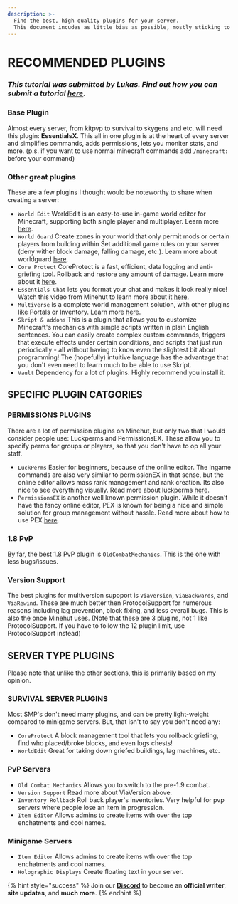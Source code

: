 ```yaml
---
description: >-
  Find the best, high quality plugins for your server.
  This document incudes as little bias as possible, mostly sticking to preformance metrics and general community input.
---
```


# RECOMMENDED PLUGINS

### _This tutorial was submitted by Lukas. Find out how you can submit a tutorial [here](../contribute.md)._

### Base Plugin

Almost every server, from kitpvp to survival to skygens and etc. will need this plugin: **EssentialsX**. This all in one plugin is at the heart of every server and simplifies commands, adds permissions, lets you moniter stats, and more. (p.s. if you want to use normal minecraft commands add `/minecraft:` before your command)

### Other great plugins

These are a few plugins I thought would be noteworthy to share when creating a server:
- `World Edit` WorldEdit is an easy-to-use in-game world editor for Minecraft, supporting both single player and multiplayer. Learn more [here](https://minehut.xyz/plugin/worldedit).
- `World Guard` Create zones in your world that only permit mods or certain players from building within Set additional game rules on your server (deny wither block damage, falling damage, etc.). Learn more about worldguard [here](https://minehut.xyz/plugin/worldguard).
- `Core Protect` CoreProtect is a fast, efficient, data logging and anti-griefing tool. Rollback and restore any amount of damage. Learn more about it [here](https://minehut.xyz/plugin/coreprotect).
- `Essentials Chat` lets you format your chat and makes it look really nice! Watch this video from Minehut to learn more about it [here](https://www.youtube.com/watch?v=FU_tK-zYYb4).
- `Multiverse` is a complete world management solution, with other plugins like Portals or Inventory. Learn more [here](https://dev.bukkit.org/projects/multiverse-core).
- `Skript & addons` This is a plugin that allows you to customize Minecraft's mechanics with simple scripts written in plain English sentences. You can easily create complex custom commands, triggers that execute effects under certain conditions, and scripts that just run periodically - all without having to know even the slightest bit about programming! The (hopefully) intuitive language has the advantage that you don't even need to learn much to be able to use Skript.
- `Vault` Dependency for a lot of plugins. Highly recommend you install it.

## SPECIFIC PLUGIN CATGORIES

### PERMISSIONS PLUGINS

There are a lot of permission plugins on Minehut, but only two that I would consider people use: Luckperms and PermissionsEX. These allow you to specify perms for groups or players, so that you don't have to op all your staff.
- `LuckPerms` Easier for beginners, because of the online editor. The ingame commands are also very similar to permissionEX in that sense, but the online editor allows mass rank management and rank creation. Its also nice to see everything visually. Read more about luckperms [here](https://minehut.xyz/plugin/lp).
- `PermissionsEX` is another well known permission plugin. While it doesn't have the fancy online editor, PEX is known for being a nice and simple solution for group management without hassle. Read more about how to use PEX [here](https://minehut.xyz/plugin/pex).

### 1.8 PvP

By far, the best 1.8 PvP plugin is `OldCombatMechanics`. This is the one with less bugs/issues.

### Version Support

The best plugins for multiversion supoport is `Viaversion`, `ViaBackwards`, and `ViaRewind`. These are much better then ProtocolSupport for numerous reasons including lag prevention, block fixing, and less overall bugs. This is also the once Minehut uses. (Note that these are 3 plugins, not 1 like ProtocolSupport. If you have to follow the 12 plugin limit, use ProtocolSupport instead)

## SERVER TYPE PLUGINS
Please note that unlike the other sections, this is primarily based on my opinion.

### SURVIVAL SERVER PLUGINS

Most SMP's don't need many plugins, and can be pretty light-weight compared to minigame servers. But, that isn't to say you don't need any:
- `CoreProtect` A block management tool that lets you rollback griefing, find who placed/broke blocks, and even logs chests!
- `WorldEdit` Great for taking down griefed buildings, lag machines, etc.

### PvP Servers
- `Old Combat Mechanics` Allows you to switch to the pre-1.9 combat.
- `Version Support` Read more about ViaVersion above.
- `Inventory Rollback` Roll back player's inventories. Very helpful for pvp servers where people lose an item in progression.
- `Item Editor` Allows admins to create items wth over the top enchatments and cool names.

### Minigame Servers
- `Item Editor` Allows admins to create items wth over the top enchatments and cool names.
- `Holographic Displays` Create floating text in your server.

{% hint style="success" %}
Join our **[Discord](https://invite.gg/minehutxyz)** to become an **official writer**, **site updates**, and **much more**.
{% endhint %}

